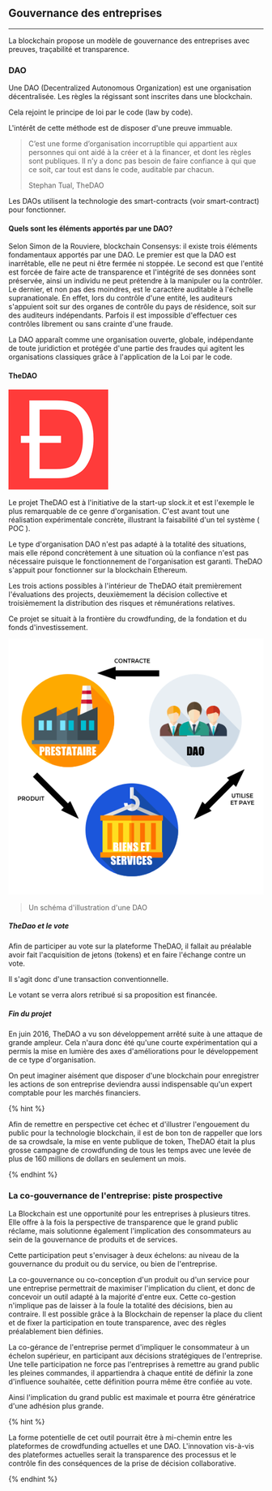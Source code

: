 ## Gouvernance des entreprises
---

La blockchain propose un modèle de gouvernance des entreprises avec preuves, traçabilité et transparence.

### DAO
Une DAO (Decentralized Autonomous Organization) est une organisation décentralisée.
 Les règles la régissant sont inscrites dans une blockchain.

Cela rejoint le principe de loi par le code (law by code). 

L'intérêt de cette méthode est de disposer d'une preuve immuable.

> C’est une forme d’organisation incorruptible qui appartient aux personnes qui ont aidé à la créer et à la financer, et dont les règles sont publiques. Il n’y a donc pas besoin de faire confiance à qui que ce soit, car tout est dans le code, auditable par chacun.
>
> Stephan Tual, TheDAO

Les DAOs utilisent la technologie des smart-contracts (voir smart-contract) pour fonctionner.

#### Quels sont les éléments apportés par une DAO?

Selon Simon de la Rouviere, blockchain Consensys: il existe trois éléments fondamentaux apportés par une DAO. 
Le premier est que la DAO est inarrêtable, elle ne peut ni être fermée ni stoppée. 
Le second est que l'entité est forcée de faire acte de transparence et l'intégrité de ses données sont préservée, ainsi un individu ne peut prétendre à la manipuler ou la contrôler.
Le dernier, et non pas des moindres, est le caractère auditable à l'échelle supranationale. En effet, lors du contrôle d'une entité, les auditeurs s'appuient soit sur des organes de contrôle du pays de résidence, soit sur des auditeurs indépendants. Parfois il est impossible d'effectuer ces contrôles librement ou sans crainte d'une fraude. 

La DAO apparaît comme une organisation ouverte, globale, indépendante de toute juridiction et protégée d'une partie des fraudes qui agitent les organisations classiques grâce à l'application de la Loi par le code.



#### TheDAO

![TheDao logo](../../images/thedao_logo.png)

Le projet TheDAO est à l'initiative de la start-up slock.it et est l'exemple le plus remarquable de ce genre d'organisation. C'est avant tout une réalisation expérimentale concrète, illustrant la faisabilité d'un tel système ( POC ). 

Le type d'organisation DAO n'est pas adapté à la totalité des situations, mais elle répond concrètement à une situation où la confiance n'est pas nécessaire puisque le fonctionnement de l'organisation est garanti. TheDAO s'appuit pour fonctionner sur la blockchain Ethereum.
 
Les trois actions possibles à l'intérieur de TheDAO était premièrement l'évaluations des projects, deuxièmement la décision collective et troisièmement la distribution des risques et rémunérations relatives.

Ce projet se situait à la frontière du crowdfunding, de la fondation et du fonds d'investissement.

![TheDAO schéma](../../images/DAO_schema.png)

> Un schéma d'illustration d'une DAO

##### TheDao et le vote

Afin de participer au vote sur la plateforme TheDAO, il fallait au préalable avoir fait l'acquisition de jetons (tokens) et en faire l'échange contre un vote.

Il s'agit donc d'une transaction conventionnelle.

Le votant se verra alors retribué si sa proposition est financée. 

##### Fin du projet

En juin 2016, TheDAO a vu son développement arrêté suite à une attaque de grande ampleur. Cela n'aura donc été qu'une courte expérimentation qui a permis la mise en lumière des axes d'améliorations pour le développement de ce type d'organisation.

On peut imaginer aisément que disposer d'une blockchain pour enregistrer les actions de son entreprise deviendra aussi indispensable qu'un expert comptable pour les marchés financiers.

{% hint %}

Afin de remettre en perspective cet échec et d'illustrer l'engouement du public pour la technologie blockchain, il est de bon ton de rappeller que lors de sa crowdsale, la mise en vente publique de token, TheDAO était la plus grosse campagne de crowdfunding de tous les temps avec une levée de plus de 160 millions de dollars en seulement un mois.

{% endhint %}

### La co-gouvernance de l'entreprise: piste prospective

La Blockchain est une opportunité pour les entreprises à plusieurs titres. Elle offre à la fois la perspective de transparence que le grand public réclame, mais solutionne également l'implication des consommateurs au sein de la gouvernance de produits et de services.

Cette participation peut s'envisager à deux échelons: au niveau de la gouvernance du produit ou du service, ou bien de l'entreprise.

La co-gouvernance ou co-conception d'un produit ou d'un service pour une entreprise permettrait de maximiser l'implication du client, et donc de concevoir un outil adapté à la majorité d'entre eux. Cette co-gestion n'implique pas de laisser à la foule la totalité des décisions, bien au contraire. Il est possible grâce à la Blockchain de repenser la place du client et de fixer la participation en toute transparence, avec des règles préalablement bien définies.

La co-gérance de l'entreprise permet d'impliquer le consommateur à un échelon supérieur, en participant aux décisions stratégiques de l'entreprise. Une telle participation ne force pas l'entreprises à remettre au grand public les pleines commandes, il appartiendra à chaque entité de définir la zone d'influence souhaitée, cette définition pourra même être confiée au vote.

Ainsi l'implication du grand public est maximale et pourra être génératrice d'une adhésion plus grande.

{% hint %}

La forme potentielle de cet outil pourrait être à mi-chemin entre les plateformes de crowdfunding actuelles et une DAO. L'innovation vis-à-vis des plateformes actuelles serait la transparence des processus et le contrôle fin des conséquences de la prise de décision collaborative.

{% endhint %}
